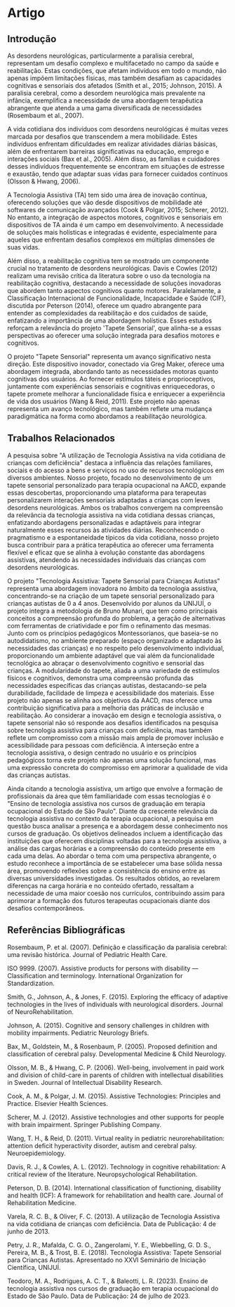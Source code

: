 # Artigo

## Introdução

As desordens neurológicas, particularmente a paralisia cerebral, representam um desafio complexo e multifacetado no campo da saúde e reabilitação. Estas condições, que afetam indivíduos em todo o mundo, não apenas impõem limitações físicas, mas também desafiam as capacidades cognitivas e sensoriais dos afetados (Smith et al., 2015; Johnson, 2015). A paralisia cerebral, como a desordem neurológica mais prevalente na infância, exemplifica a necessidade de uma abordagem terapêutica abrangente que atenda a uma gama diversificada de necessidades (Rosembaum et al., 2007).

A vida cotidiana dos indivíduos com desordens neurológicas é muitas vezes marcada por desafios que transcendem a mera mobilidade. Estes indivíduos enfrentam dificuldades em realizar atividades diárias básicas, além de enfrentarem barreiras significativas na educação, emprego e interações sociais (Bax et al., 2005). Além disso, as famílias e cuidadores desses indivíduos frequentemente se encontram em situações de estresse e exaustão, tendo que adaptar suas vidas para fornecer cuidados contínuos (Olsson & Hwang, 2006).

A Tecnologia Assistiva (TA) tem sido uma área de inovação contínua, oferecendo soluções que vão desde dispositivos de mobilidade até softwares de comunicação avançados (Cook & Polgar, 2015; Scherer, 2012). No entanto, a integração de aspectos motores, cognitivos e sensoriais em dispositivos de TA ainda é um campo em desenvolvimento. A necessidade de soluções mais holísticas e integradas é evidente, especialmente para aqueles que enfrentam desafios complexos em múltiplas dimensões de suas vidas.

Além disso, a reabilitação cognitiva tem se mostrado um componente crucial no tratamento de desordens neurológicas. Davis e Cowles (2012) realizam uma revisão crítica da literatura sobre o uso da tecnologia na reabilitação cognitiva, destacando a necessidade de soluções inovadoras que abordem tanto aspectos cognitivos quanto motores. Paralelamente, a Classificação Internacional de Funcionalidade, Incapacidade e Saúde (CIF), discutida por Peterson (2014), oferece um quadro abrangente para entender as complexidades da reabilitação e dos cuidados de saúde, enfatizando a importância de uma abordagem holística. Esses estudos reforçam a relevância do projeto 'Tapete Sensorial', que alinha-se a essas perspectivas ao oferecer uma solução integrada para desafios motores e cognitivos.

O projeto "Tapete Sensorial" representa um avanço significativo nesta direção. Este dispositivo inovador, conectado via Greg Maker, oferece uma abordagem integrada, abordando tanto as necessidades motoras quanto cognitivas dos usuários. Ao fornecer estímulos táteis e proprioceptivos, juntamente com experiências sensoriais e cognitivas enriquecedoras, o tapete promete melhorar a funcionalidade física e enriquecer a experiência de vida dos usuários (Wang & Reid, 2011). Este projeto não apenas representa um avanço tecnológico, mas também reflete uma mudança paradigmática na forma como abordamos a reabilitação neurológica.

## Trabalhos Relacionados

A pesquisa sobre "A utilização de Tecnologia Assistiva na vida cotidiana de crianças com deficiência" destaca a influência das relações familiares, sociais e do acesso a bens e serviços no uso de recursos tecnológicos em diversos ambientes. Nosso projeto, focado no desenvolvimento de um tapete sensorial personalizado para terapia ocupacional na AACD, expande essas descobertas, proporcionando uma plataforma para terapeutas personalizarem interações sensoriais adaptadas a crianças com leves desordens neurológicas. Ambos os trabalhos convergem na compreensão da relevância da tecnologia assistiva na vida cotidiana dessas crianças, enfatizando abordagens personalizadas e adaptáveis para integrar naturalmente esses recursos às atividades diárias. Reconhecendo o pragmatismo e a espontaneidade típicos da vida cotidiana, nosso projeto busca contribuir para a prática terapêutica ao oferecer uma ferramenta flexível e eficaz que se alinha à evolução constante das abordagens assistivas, atendendo às necessidades individuais das crianças com desordens neurológicas.

O projeto "Tecnologia Assistiva: Tapete Sensorial para Crianças Autistas" representa uma abordagem inovadora no âmbito da tecnologia assistiva, concentrando-se na criação de um tapete sensorial personalizado para crianças autistas de 0 a 4 anos. Desenvolvido por alunos da UNIJUÍ, o projeto integra a metodologia de Bruno Munari, que tem como principais conceitos a compreensão profunda do problema, a geração de alternativas com ferramentas de criatividade e por fim o refinamento das mesmas. Junto com os princípios pedagógicos Montessorianos, que baseia-se no autodidatismo, no ambiente preparado (espaço organizado e adaptado às necessidades das crianças) e no respeito pelo desenvolvimento individual, proporcionando um ambiente adaptável que vai além da funcionalidade tecnológica ao abraçar o desenvolvimento cognitivo e sensorial das crianças. A modularidade do tapete, aliada a uma variedade de estímulos físicos e cognitivos, demonstra uma compreensão profunda das necessidades específicas das crianças autistas, destacando-se pela durabilidade, facilidade de limpeza e acessibilidade dos materiais. Esse projeto não apenas se alinha aos objetivos da AACD, mas oferece uma contribuição significativa para a melhoria das práticas de inclusão e reabilitação. Ao considerar a inovação em design e tecnologia assistiva, o tapete sensorial não só responde aos desafios identificados na pesquisa sobre tecnologia assistiva para crianças com deficiência, mas também reflete um compromisso com a missão mais ampla de promover inclusão e acessibilidade para pessoas com deficiência. A interseção entre a tecnologia assistiva, o design centrado no usuário e os princípios pedagógicos torna este projeto não apenas uma solução funcional, mas uma expressão concreta do compromisso em aprimorar a qualidade de vida das crianças autistas.

Ainda citando a tecnologia assistiva, um artigo que envolve a formação de profissionais da área que têm familiaridade com essas tecnologias é o "Ensino de tecnologia assistiva nos cursos de graduação em terapia ocupacional do Estado de São Paulo". Diante da crescente relevância da tecnologia assistiva no contexto da terapia ocupacional, a pesquisa em questão busca analisar a presença e a abordagem desse conhecimento nos cursos de graduação. Os objetivos delineados incluem a identificação das instituições que oferecem disciplinas voltadas para a tecnologia assistiva, a análise das cargas horárias e a compreensão do conteúdo presente em cada uma delas. Ao abordar o tema com uma perspectiva abrangente, o estudo reconhece a importância de se estabelecer uma base sólida nessa área, promovendo reflexões sobre a consistência do ensino entre as diversas universidades investigadas. Os resultados obtidos, ao revelarem diferenças na carga horária e no conteúdo ofertado, ressaltam a necessidade de uma maior coesão nos currículos, contribuindo assim para aprimorar a formação dos futuros terapeutas ocupacionais diante dos desafios contemporâneos.


## Referências Bibliográficas

Rosembaum, P. et al. (2007). Definição e classificação da paralisia cerebral: uma revisão histórica. Journal of Pediatric Health Care.

ISO 9999. (2007). Assistive products for persons with disability — Classification and terminology. International Organization for Standardization.

Smith, G., Johnson, A., & Jones, F. (2015). Exploring the efficacy of adaptive technologies in the lives of individuals with neurological disorders. Journal of NeuroRehabilitation.

Johnson, A. (2015). Cognitive and sensory challenges in children with mobility impairments. Pediatric Neurology Briefs.

Bax, M., Goldstein, M., & Rosenbaum, P. (2005). Proposed definition and classification of cerebral palsy. Developmental Medicine & Child Neurology.

Olsson, M. B., & Hwang, C. P. (2006). Well-being, involvement in paid work and division of child-care in parents of children with intellectual disabilities in Sweden. Journal of Intellectual Disability Research.

Cook, A. M., & Polgar, J. M. (2015). Assistive Technologies: Principles and Practice. Elsevier Health Sciences.

Scherer, M. J. (2012). Assistive technologies and other supports for people with brain impairment. Springer Publishing Company.

Wang, T. H., & Reid, D. (2011). Virtual reality in pediatric neurorehabilitation: attention deficit hyperactivity disorder, autism and cerebral palsy. Neuroepidemiology.

Davis, R. J., & Cowles, A. L. (2012). Technology in cognitive rehabilitation: A critical review of the literature. Neuropsychological Rehabilitation.

Peterson, D. B. (2014). International classification of functioning, disability and health (ICF): A framework for rehabilitation and health care. Journal of Rehabilitation Medicine.

Varela, R. C. B., & Oliver, F. C. (2013). A utilização de Tecnologia Assistiva na vida cotidiana de crianças com deficiência. Data de Publicação: 4 de junho de 2013.

Petry, J. R., Mafalda, C. G. O., Zangerolami, Y. E., Wiebbelling, G. D. S., Pereira, M. B., & Trost, B. E. (2018). Tecnologia Assistiva: Tapete Sensorial para Crianças Autistas. Apresentado no XXVI Seminário de Iniciação Científica, UNIJUÍ.

Teodoro, M. A., Rodrigues, A. C. T., & Baleotti, L. R. (2023). Ensino de tecnologia assistiva nos cursos de graduação em terapia ocupacional do Estado de São Paulo. Data de Publicação: 24 de julho de 2023.